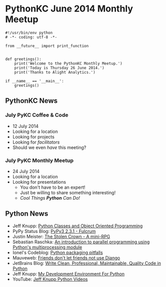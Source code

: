 # PythonKC June 2014 Monthly Meetup

~~~~{python}
#!/usr/bin/env python
# -*- coding: utf-8 -*-

from __future__ import print_function


def greetings():
    print('Welcome to the PythonKC Monthly Meetup.')
    print('Today is Thursday 26 June 2014.')
    print('Thanks to Alight Analytics.')

if __name__ == '__main__':
    greetings()

~~~~

## PythonKC News

### July PyKC Coffee & Code

* 12 July 2014
* Looking for a location
* Looking for projects
* Looking for _facilitators_
* Should we even _have_ this meeting?

### July PyKC Monthly Meetup

* 24 July 2014
* Looking for a location
* Looking for presentations
    * You don't have to be an expert!
    * Just be willing to share something interesting!
    * _Cool Things **Python** Can Do!_

## Python News

* Jeff Knupp: [Python Classes and Object Oriented Programming](http://www.jeffknupp.com/blog/2014/06/18/improve-your-python-python-classes-and-object-oriented-programming/)
* PyPy Status Blog: [PyPy3 2.3.1 - Fulcrum](http://morepypy.blogspot.com/2014/06/pypy3-231-fulcrum.html)
* Justin Meister: [The Stolen Crown - A mini-RPG](https://github.com/justinmeister/The-Stolen-Crown-RPG)
* Sebastian Raschka: [An introduction to parallel programming using Python's multiprocessing module](http://sebastianraschka.com/Articles/2014_multiprocessing_intro.html)
* Ionel's Codeblog: [Python packaging pitfalls](http://blog.ionelmc.ro/2014/06/25/python-packaging-pitfalls/)
* Mauveweb: [Friends don't let friends not use Django](http://mauveweb.co.uk/posts/2014/06/friends-dont-let-friends-not-use-django.html)
* JetBrains Blog: [Write Clean, Professional, Maintainable, Quality Code in Python](http://blog.jetbrains.com/pycharm/2014/06/write-clean-professional-maintainable-quality-code-in-python/)
* Jeff Knupp: [My Development Environment For Python](http://www.jeffknupp.com/blog/2013/12/04/my-development-environment-for-python/)
* YouTube: [Jeff Knupp Python Videos](https://www.youtube.com/channel/UC8jQsBz_w948kSc7ehMRGmQ)
